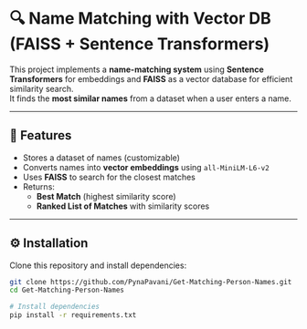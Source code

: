 # 🔍 Name Matching with Vector DB (FAISS + Sentence Transformers)

This project implements a **name-matching system** using **Sentence Transformers** for embeddings and **FAISS** as a vector database for efficient similarity search.  
It finds the **most similar names** from a dataset when a user enters a name.  

---

## 📌 Features
- Stores a dataset of names (customizable)  
- Converts names into **vector embeddings** using `all-MiniLM-L6-v2`  
- Uses **FAISS** to search for the closest matches  
- Returns:  
  - **Best Match** (highest similarity score)  
  - **Ranked List of Matches** with similarity scores  

---

## ⚙️ Installation

Clone this repository and install dependencies:

```bash
git clone https://github.com/PynaPavani/Get-Matching-Person-Names.git
cd Get-Matching-Person-Names

# Install dependencies
pip install -r requirements.txt
